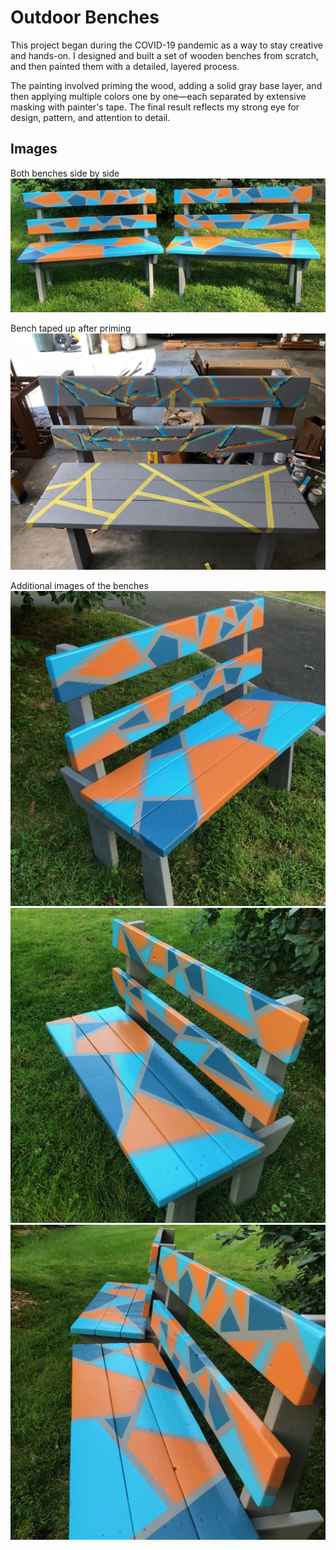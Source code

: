 # Outdoor Benches

This project began during the COVID-19 pandemic as a way to stay creative and hands-on. I designed and built a set of wooden benches from scratch, and then painted them with a detailed, layered process.

The painting involved priming the wood, adding a solid gray base layer, and then applying multiple colors one by one—each separated by extensive masking with painter's tape. The final result reflects my strong eye for design, pattern, and attention to detail.

## Images

Both benches side by side
![Outdoor Benches side by side](/OutdoorBenches/OB_1.jpeg)

Bench taped up after priming
![Bench taped for color paint coats](/OutdoorBenches/Paint_Prep_OB.jpeg)

Additional images of the benches
![Image of bench](/OutdoorBenches/OB_3.jpeg)
![Image of bench](/OutdoorBenches/OB_4.jpeg)
![Images of benches](/OutdoorBenches/OB_2.jpeg)
